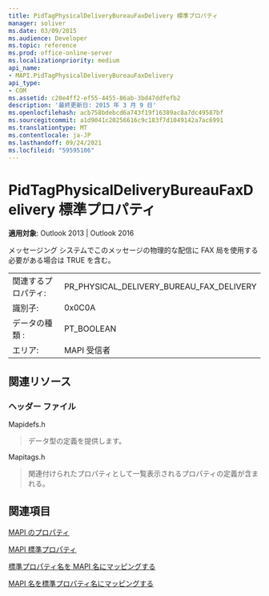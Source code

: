 ```yaml
---
title: PidTagPhysicalDeliveryBureauFaxDelivery 標準プロパティ
manager: soliver
ms.date: 03/09/2015
ms.audience: Developer
ms.topic: reference
ms.prod: office-online-server
ms.localizationpriority: medium
api_name:
- MAPI.PidTagPhysicalDeliveryBureauFaxDelivery
api_type:
- COM
ms.assetid: c20e4ff2-ef55-4455-86ab-3bd47ddfefb2
description: '最終更新日: 2015 年 3 月 9 日'
ms.openlocfilehash: acb758bdebcd6a743f19f16389ac8a7dc49587bf
ms.sourcegitcommit: a1d9041c20256616c9c183f7d1049142a7ac6991
ms.translationtype: MT
ms.contentlocale: ja-JP
ms.lasthandoff: 09/24/2021
ms.locfileid: "59595106"
---
```

# <a name="pidtagphysicaldeliverybureaufaxdelivery-canonical-property"></a>PidTagPhysicalDeliveryBureauFaxDelivery 標準プロパティ

  
  
**適用対象**: Outlook 2013 | Outlook 2016 
  
メッセージング システムでこのメッセージの物理的な配信に FAX 局を使用する必要がある場合は TRUE を含む。
  
|||
|:-----|:-----|
|関連するプロパティ:  <br/> |PR_PHYSICAL_DELIVERY_BUREAU_FAX_DELIVERY  <br/> |
|識別子:  <br/> |0x0C0A  <br/> |
|データの種類 :   <br/> |PT_BOOLEAN  <br/> |
|エリア:  <br/> |MAPI 受信者  <br/> |
   
## <a name="related-resources"></a>関連リソース

### <a name="header-files"></a>ヘッダー ファイル

Mapidefs.h
  
> データ型の定義を提供します。
    
Mapitags.h
  
> 関連付けられたプロパティとして一覧表示されるプロパティの定義が含まれる。
    
## <a name="see-also"></a>関連項目



[MAPI のプロパティ](mapi-properties.md)
  
[MAPI 標準プロパティ](mapi-canonical-properties.md)
  
[標準プロパティ名を MAPI 名にマッピングする](mapping-canonical-property-names-to-mapi-names.md)
  
[MAPI 名を標準プロパティ名にマッピングする](mapping-mapi-names-to-canonical-property-names.md)

